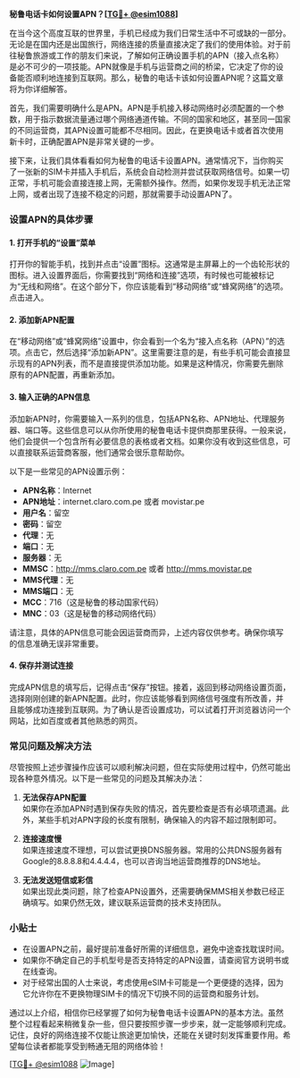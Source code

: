 **秘鲁电话卡如何设置APN？[[TG💪+ @esim1088](https://t.me/s/esim1088)]**

在当今这个高度互联的世界里，手机已经成为我们日常生活中不可或缺的一部分。无论是在国内还是出国旅行，网络连接的质量直接决定了我们的使用体验。对于前往秘鲁旅游或工作的朋友们来说，了解如何正确设置手机的APN（接入点名称）是必不可少的一项技能。APN就像是手机与运营商之间的桥梁，它决定了你的设备能否顺利地连接到互联网。那么，秘鲁的电话卡该如何设置APN呢？这篇文章将为你详细解答。

首先，我们需要明确什么是APN。APN是手机接入移动网络时必须配置的一个参数，用于指示数据流量通过哪个网络通道传输。不同的国家和地区，甚至同一国家的不同运营商，其APN设置可能都不尽相同。因此，在更换电话卡或者首次使用新卡时，正确配置APN是非常关键的一步。

接下来，让我们具体看看如何为秘鲁的电话卡设置APN。通常情况下，当你购买了一张新的SIM卡并插入手机后，系统会自动检测并尝试获取网络信号。如果一切正常，手机可能会直接连接上网，无需额外操作。然而，如果你发现手机无法正常上网，或者出现了连接不稳定的问题，那就需要手动设置APN了。

### 设置APN的具体步骤

#### 1. 打开手机的“设置”菜单

打开你的智能手机，找到并点击“设置”图标。这通常是主屏幕上的一个齿轮形状的图标。进入设置界面后，你需要找到“网络和连接”选项，有时候也可能被标记为“无线和网络”。在这个部分下，你应该能看到“移动网络”或“蜂窝网络”的选项。点击进入。

#### 2. 添加新APN配置

在“移动网络”或“蜂窝网络”设置中，你会看到一个名为“接入点名称（APN）”的选项。点击它，然后选择“添加新APN”。这里需要注意的是，有些手机可能会直接显示现有的APN列表，而不是直接提供添加功能。如果是这种情况，你需要先删除原有的APN配置，再重新添加。

#### 3. 输入正确的APN信息

添加新APN时，你需要输入一系列的信息，包括APN名称、APN地址、代理服务器、端口等。这些信息可以从你所使用的秘鲁电话卡提供商那里获得。一般来说，他们会提供一个包含所有必要信息的表格或者文档。如果你没有收到这些信息，可以直接联系运营商客服，他们通常会很乐意帮助你。

以下是一些常见的APN设置示例：

- **APN名称**：Internet
- **APN地址**：internet.claro.com.pe 或者 movistar.pe
- **用户名**：留空
- **密码**：留空
- **代理**：无
- **端口**：无
- **服务器**：无
- **MMSC**：http://mms.claro.com.pe 或者 http://mms.movistar.pe
- **MMS代理**：无
- **MMS端口**：无
- **MCC**：716（这是秘鲁的移动国家代码）
- **MNC**：03（这是秘鲁的移动网络代码）

请注意，具体的APN信息可能会因运营商而异，上述内容仅供参考。确保你填写的信息准确无误非常重要。

#### 4. 保存并测试连接

完成APN信息的填写后，记得点击“保存”按钮。接着，返回到移动网络设置页面，选择刚刚创建的新APN配置。此时，你应该能够看到网络信号强度有所改善，并且能够成功连接到互联网。为了确认是否设置成功，可以试着打开浏览器访问一个网站，比如百度或者其他熟悉的网页。

### 常见问题及解决方法

尽管按照上述步骤操作应该可以顺利解决问题，但在实际使用过程中，仍然可能出现各种意外情况。以下是一些常见的问题及其解决办法：

1. **无法保存APN配置**  
   如果你在添加APN时遇到保存失败的情况，首先要检查是否有必填项遗漏。此外，某些手机对APN字段的长度有限制，确保输入的内容不超过限制即可。

2. **连接速度慢**  
   如果连接速度不理想，可以尝试更换DNS服务器。常用的公共DNS服务器有Google的8.8.8.8和4.4.4.4，也可以咨询当地运营商推荐的DNS地址。

3. **无法发送短信或彩信**  
   如果出现此类问题，除了检查APN设置外，还需要确保MMS相关参数已经正确填写。如果仍然无效，建议联系运营商的技术支持团队。

### 小贴士

- 在设置APN之前，最好提前准备好所需的详细信息，避免中途查找耽误时间。
- 如果你不确定自己的手机型号是否支持特定的APN设置，请查阅官方说明书或在线查询。
- 对于经常出国的人士来说，考虑使用eSIM卡可能是一个更便捷的选择，因为它允许你在不更换物理SIM卡的情况下切换不同的运营商和服务计划。

通过以上介绍，相信你已经掌握了如何为秘鲁电话卡设置APN的基本方法。虽然整个过程看起来稍微复杂一些，但只要按照步骤一步步来，就一定能够顺利完成。记住，良好的网络连接不仅能让旅途更加愉快，还能在关键时刻发挥重要作用。希望每位读者都能享受到畅通无阻的网络体验！

[[TG💪+ @esim1088](https://t.me/s/esim1088) ![Image](https://i.postimg.cc/4NQfJmqS/Snipaste-2025-05-13-00-14-12.png)]